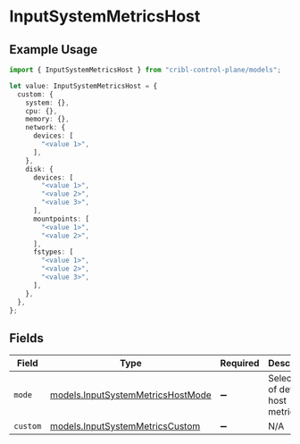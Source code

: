 # InputSystemMetricsHost

## Example Usage

```typescript
import { InputSystemMetricsHost } from "cribl-control-plane/models";

let value: InputSystemMetricsHost = {
  custom: {
    system: {},
    cpu: {},
    memory: {},
    network: {
      devices: [
        "<value 1>",
      ],
    },
    disk: {
      devices: [
        "<value 1>",
        "<value 2>",
        "<value 3>",
      ],
      mountpoints: [
        "<value 1>",
        "<value 2>",
      ],
      fstypes: [
        "<value 1>",
        "<value 2>",
        "<value 3>",
      ],
    },
  },
};
```

## Fields

| Field                                                                        | Type                                                                         | Required                                                                     | Description                                                                  |
| ---------------------------------------------------------------------------- | ---------------------------------------------------------------------------- | ---------------------------------------------------------------------------- | ---------------------------------------------------------------------------- |
| `mode`                                                                       | [models.InputSystemMetricsHostMode](../models/inputsystemmetricshostmode.md) | :heavy_minus_sign:                                                           | Select level of detail for host metrics                                      |
| `custom`                                                                     | [models.InputSystemMetricsCustom](../models/inputsystemmetricscustom.md)     | :heavy_minus_sign:                                                           | N/A                                                                          |
